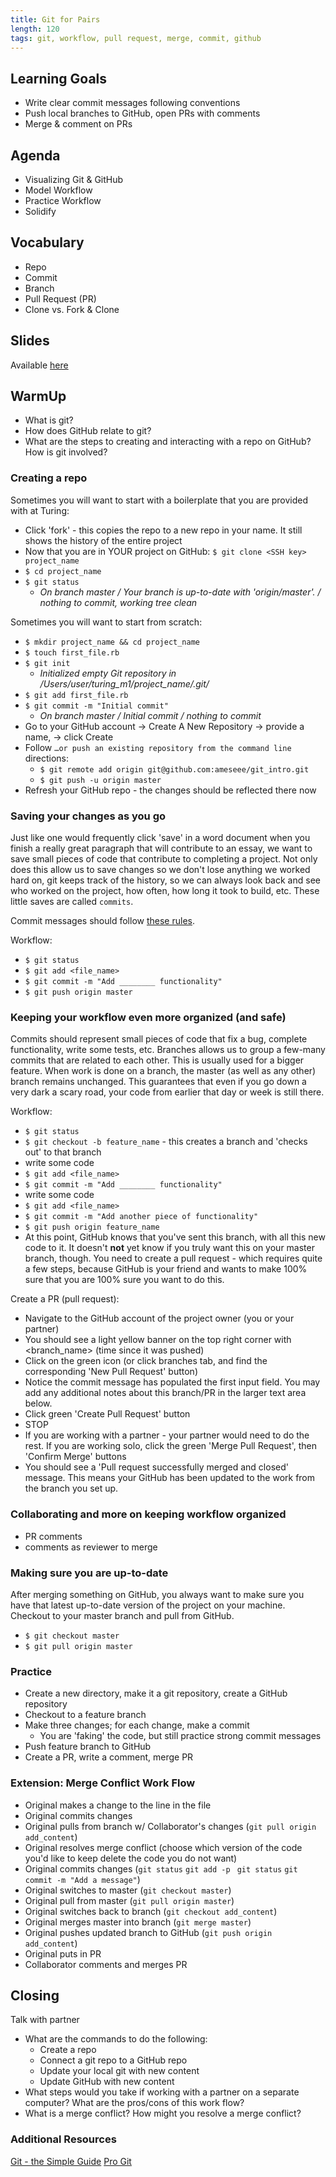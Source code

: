 ```yaml
---
title: Git for Pairs
length: 120
tags: git, workflow, pull request, merge, commit, github
---
```


## Learning Goals

* Write clear commit messages following conventions
* Push local branches to GitHub, open PRs with comments
* Merge & comment on PRs

## Agenda

- Visualizing Git & GitHub
- Model Workflow
- Practice Workflow
- Solidify

## Vocabulary
* Repo
* Commit
* Branch
* Pull Request (PR)
* Clone vs. Fork & Clone

## Slides

Available [here](../slides/git_for_pairs)

## WarmUp

* What is git?
* How does GitHub relate to git?
* What are the steps to creating and interacting with a repo on GitHub? How is git involved?

### Creating a repo

Sometimes you will want to start with a boilerplate that you are provided with at Turing:
  - Click 'fork' - this copies the repo to a new repo in your name. It still shows the history of the entire project
  - Now that you are in YOUR project on GitHub: `$ git clone <SSH key> project_name`
  - `$ cd project_name`
  - `$ git status`
    - _On branch master / Your branch is up-to-date with 'origin/master'. / nothing to commit, working tree clean_


Sometimes you will want to start from scratch:
  - `$ mkdir project_name && cd project_name`
  - `$ touch first_file.rb`
  - `$ git init`
    - _Initialized empty Git repository in /Users/user/turing_m1/project_name/.git/_
  - `$ git add first_file.rb`
  - `$ git commit -m "Initial commit"`
    - _On branch master / Initial commit / nothing to commit_
  - Go to your GitHub account -> Create A New Repository -> provide a name, -> click Create
  - Follow `…or push an existing repository from the command line` directions:
    - `$ git remote add origin git@github.com:ameseee/git_intro.git`
    - `$ git push -u origin master`
  - Refresh your GitHub repo - the changes should be reflected there now


### Saving your changes as you go

Just like one would frequently click 'save' in a word document when you finish a really great paragraph that will contribute to an essay, we want to save small pieces of code that contribute to completing a project. Not only does this allow us to save changes so we don't lose anything we worked hard on, git keeps track of the history, so we can always look back and see who worked on the project, how often, how long it took to build, etc. These little saves are called `commits`.

Commit messages should follow [these rules](https://chris.beams.io/posts/git-commit/#seven-rules).

Workflow:
- `$ git status`
- `$ git add <file_name>`
- `$ git commit -m "Add ________ functionality"`
- `$ git push origin master`


### Keeping your workflow even more organized (and safe)

Commits should represent small pieces of code that fix a bug, complete functionality, write some tests, etc. Branches allows us to group a few-many commits that are related to each other. This is usually used for a bigger feature. When work is done on a branch, the master (as well as any other) branch remains unchanged. This guarantees that even if you go down a very dark a scary road, your code from earlier that day or week is still there.

Workflow:
- `$ git status`
- `$ git checkout -b feature_name`  - this creates a branch and 'checks out' to that branch
- write some code
- `$ git add <file_name>`
- `$ git commit -m "Add ________ functionality"`
- write some code
- `$ git add <file_name>`
- `$ git commit -m "Add another piece of functionality"`
- `$ git push origin feature_name`
- At this point, GitHub knows that you've sent this branch, with all this new code to it. It doesn't **not** yet know if you truly want this on your master branch, though. You need to create a pull request - which requires quite a few steps, because GitHub is your friend and wants to make 100% sure that you are 100% sure you want to do this.

Create a PR (pull request):
- Navigate to the GitHub account of the project owner (you or your partner)
- You should see a light yellow banner on the top right corner with <branch_name> (time since it was pushed)
- Click on the green icon (or click branches tab, and find the corresponding 'New Pull Request' button)
- Notice the commit message has populated the first input field. You may add any additional notes about this branch/PR in the larger text area below.
- Click green 'Create Pull Request' button
- STOP
- If you are working with a partner - your partner would need to do the rest. If you are working solo, click the green 'Merge Pull Request', then 'Confirm Merge' buttons
- You should see a 'Pull request successfully merged and closed' message. This means your GitHub has been updated to the work from the branch you set up.


### Collaborating and more on keeping workflow organized

- PR comments
- comments as reviewer to merge


### Making sure you are up-to-date
After merging something on GitHub, you always want to make sure you have that latest up-to-date version of the project on your machine. Checkout to your master branch and pull from GitHub.
- `$ git checkout master`
- `$ git pull origin master`


### Practice
- Create a new directory, make it a git repository, create a GitHub repository
- Checkout to a feature branch
- Make three changes; for each change, make a commit
  - You are 'faking' the code, but still practice strong commit messages
- Push feature branch to GitHub
- Create a PR, write a comment, merge PR


### Extension: Merge Conflict Work Flow

* Original makes a change to the line in the file
* Original commits changes
* Original pulls from branch w/ Collaborator's changes
  (`git pull origin add_content`)
* Original resolves merge conflict
  (choose which version of the code you'd like to keep
   delete the code you do not want)
* Original commits changes
  (`git status`
   `git add -p`
   ` git status`
   `git commit -m "Add a message"`)
* Original switches to master (`git checkout master`)
* Original pull from master (`git pull origin master`)
* Original switches back to branch (`git checkout add_content`)
* Original merges master into branch (`git merge master`)
* Original pushes updated branch to GitHub
  (`git push origin add_content`)
* Original puts in PR
* Collaborator comments and merges PR

## Closing

Talk with partner
* What are the commands to do the following:
   - Create a repo
   - Connect a git repo to a GitHub repo
   - Update your local git with new content
   - Update GitHub with new content
* What steps would you take if working with a partner on a separate computer? What are the pros/cons of this work flow?
* What is a merge conflict? How might you resolve a merge conflict?

### Additional Resources

[Git - the Simple Guide](http://rogerdudler.github.io/git-guide/)
[Pro Git](https://git-scm.com/book/en/v2)
